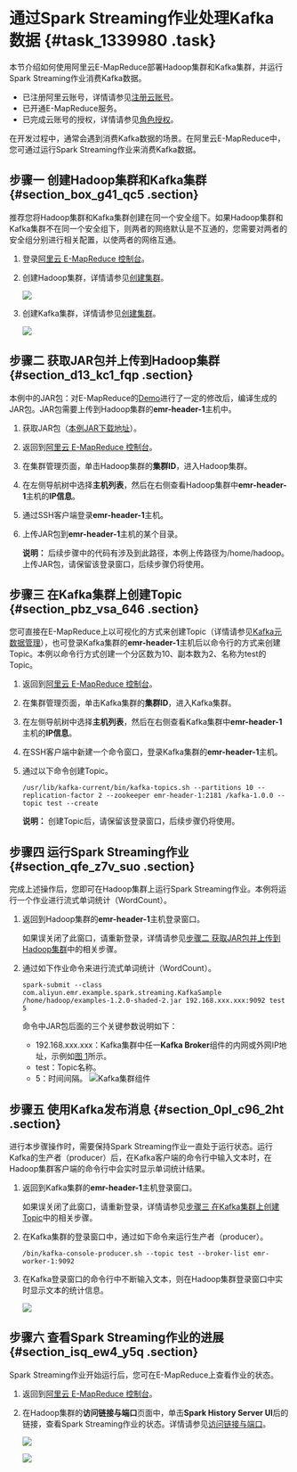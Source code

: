 # 通过Spark Streaming作业处理Kafka数据 {#task_1339980 .task}

本节介绍如何使用阿里云E-MapReduce部署Hadoop集群和Kafka集群，并运行Spark Streaming作业消费Kafka数据。

-   已注册阿里云账号，详情请参见[注册云账号](http://help.aliyun.com/knowledge_detail/5974387.html)。
-   已开通E-MapReduce服务。
-   已完成云账号的授权，详情请参见[角色授权](https://help.aliyun.com/document_detail/28072.html)。

在开发过程中，通常会遇到消费Kafka数据的场景。在阿里云E-MapReduce中，您可通过运行Spark Streaming作业来消费Kafka数据。

## 步骤一 创建Hadoop集群和Kafka集群 {#section_box_g41_qc5 .section}

推荐您将Hadoop集群和Kafka集群创建在同一个安全组下。如果Hadoop集群和Kafka集群不在同一个安全组下，则两者的网络默认是不互通的，您需要对两者的安全组分别进行相关配置，以使两者的网络互通。

1.  登录[阿里云 E-MapReduce 控制台](https://emr.console.aliyun.com)。
2.  创建Hadoop集群，详情请参见[创建集群](https://help.aliyun.com/document_detail/35223.html)。 

    ![](http://static-aliyun-doc.oss-cn-hangzhou.aliyuncs.com/assets/img/1068351/156463891052748_zh-CN.png)

3.  创建Kafka集群，详情请参见[创建集群](https://help.aliyun.com/document_detail/35223.html)。 

    ![](http://static-aliyun-doc.oss-cn-hangzhou.aliyuncs.com/assets/img/1068351/156463891052756_zh-CN.png)


## 步骤二 获取JAR包并上传到Hadoop集群 {#section_d13_kc1_fqp .section}

本例中的JAR包：对E-MapReduce的[Demo](https://github.com/aliyun/aliyun-emapreduce-demo)进行了一定的修改后，编译生成的JAR包。JAR包需要上传到Hadoop集群的**emr-header-1**主机中。

1.  获取JAR包（[本例JAR下载地址](http://docs-aliyun.cn-hangzhou.oss.aliyun-inc.com/assets/attach/126974/cn_zh/1563960119361/examples-1.2.0-shaded-2.jar.zip)）。
2.  返回到[阿里云 E-MapReduce 控制台](https://emr.console.aliyun.com)。
3.  在集群管理页面，单击Hadoop集群的**集群ID**，进入Hadoop集群。
4.  在左侧导航树中选择**主机列表**，然后在右侧查看Hadoop集群中**emr-header-1**主机的**IP信息**。
5.  通过SSH客户端登录**emr-header-1**主机。
6.  上传JAR包到**emr-header-1**主机的某个目录。 

    **说明：** 后续步骤中的代码有涉及到此路径，本例上传路径为/home/hadoop。上传JAR包，请保留该登录窗口，后续步骤仍将使用。


## 步骤三 在Kafka集群上创建Topic {#section_pbz_vsa_646 .section}

您可直接在E-MapReduce上以可视化的方式来创建Topic（详情请参见[Kafka元数据管理](https://help.aliyun.com/document_detail/108335.html)），也可登录Kafka集群的**emr-header-1**主机后以命令行的方式来创建Topic。本例以命令行方式创建一个分区数为10、副本数为2、名称为test的Topic。

1.  返回到[阿里云 E-MapReduce 控制台](https://emr.console.aliyun.com)。
2.  在集群管理页面，单击Kafka集群的**集群ID**，进入Kafka集群。
3.  在左侧导航树中选择**主机列表**，然后在右侧查看Kafka集群中**emr-header-1**主机的**IP信息**。
4.  在SSH客户端中新建一个命令窗口，登录Kafka集群的**emr-header-1**主机。
5.  通过以下命令创建Topic。 

    ``` {#codeblock_119_g13_3pu}
    /usr/lib/kafka-current/bin/kafka-topics.sh --partitions 10 --replication-factor 2 --zookeeper emr-header-1:2181 /kafka-1.0.0 --topic test --create
    ```

    **说明：** 创建Topic后，请保留该登录窗口，后续步骤仍将使用。


## 步骤四 运行Spark Streaming作业 {#section_qfe_z7v_suo .section}

完成上述操作后，您即可在Hadoop集群上运行Spark Streaming作业。本例将运行一个作业进行流式单词统计（WordCount）。

1.  返回到Hadoop集群的**emr-header-1**主机登录窗口。 

    如果误关闭了此窗口，请重新登录，详情请参见[步骤二 获取JAR包并上传到Hadoop集群](#section_d13_kc1_fqp)中的相关步骤。

2.  通过如下作业命令来进行流式单词统计（WordCount）。 

    ``` {#codeblock_7dp_3o1_3ds}
    spark-submit --class com.aliyun.emr.example.spark.streaming.KafkaSample  /home/hadoop/examples-1.2.0-shaded-2.jar 192.168.xxx.xxx:9092 test 5
    ```

    命令中JAR包后面的三个关键参数说明如下：

    -   192.168.xxx.xxx：Kafka集群中任一**Kafka Broker**组件的内网或外网IP地址，示例如[图 1](#fig_q4m_t9y_c1d)所示。
    -   test：Topic名称。
    -   5：时间间隔。
    ![](images/52814_zh-CN.png "Kafka集群组件")


## 步骤五 使用Kafka发布消息 {#section_0pl_c96_2ht .section}

进行本步骤操作时，需要保持Spark Streaming作业一直处于运行状态。运行Kafka的生产者（producer）后，在Kafka客户端的命令行中输入文本时，在Hadoop集群客户端的命令行中会实时显示单词统计结果。

1.  返回到Kafka集群的**emr-header-1**主机登录窗口。 

    如果误关闭了此窗口，请重新登录，详情请参见[步骤三 在Kafka集群上创建Topic](#section_pbz_vsa_646)中的相关步骤。

2.  在Kafka集群的登录窗口中，通过如下命令来运行生产者（producer）。 

    ``` {#codeblock_60n_8m8_azb}
    /bin/kafka-console-producer.sh --topic test --broker-list emr-worker-1:9092
    ```

3.  在Kafka登录窗口的命令行中不断输入文本，则在Hadoop集群登录窗口中实时显示文本的统计信息。 

    ![](http://static-aliyun-doc.oss-cn-hangzhou.aliyuncs.com/assets/img/1068351/156463891152840_zh-CN.png)


## 步骤六 查看Spark Streaming作业的进展 {#section_isq_ew4_y5q .section}

Spark Streaming作业开始运行后，您可在E-MapReduce上查看作业的状态。

1.  返回到[阿里云 E-MapReduce 控制台](https://emr.console.aliyun.com)。
2.  在Hadoop集群的**访问链接与端口**页面中，单击**Spark History Server UI**后的链接，查看Spark Streaming作业的状态。详情请参见[访问链接与端口](https://help.aliyun.com/document_detail/48712.html)。 

    ![](http://static-aliyun-doc.oss-cn-hangzhou.aliyuncs.com/assets/img/1068351/156463891152852_zh-CN.png)

    ![](http://static-aliyun-doc.oss-cn-hangzhou.aliyuncs.com/assets/img/1068351/156463891152855_zh-CN.png)


